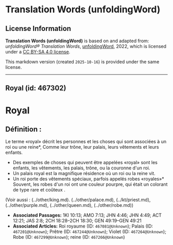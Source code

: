 # Translation Words (unfoldingWord)

## License Information

**Translation Words (unfoldingWord)** is based on and adapted from: _unfoldingWord® Translation Words_, [unfoldingWord](https://unfoldingword.org/utw), 2022, which is licensed under a [CC BY-SA 4.0 license](https://creativecommons.org/licenses/by-sa/4.0/legalcode.en).

This markdown version (created `2025-10-16`) is provided under the same license.



--------------------------------

## Royal (id: 467302)

Royal
=====

Définition :
------------

Le terme «royal» décrit les personnes et les choses qui sont associées à un roi ou une reine\*, Comme leur trône, leur palais, leurs vêtements et leurs enfants.

* Des exemples de choses qui peuvent être appelées «royal» sont les enfants, les vêtements, les palais, trône, ou la couronne d'un roi.
* Un palais royal est la magnifique résidence où un roi ou la reine vit.
* Un roi porte des vêtements spéciaux, parfois appelés robes «royales»\* Souvent, les robes d'un roi ont une couleur pourpre, qui était un colorant de type rare et coûteux .

(Voir aussi : (../other/king.md). (../other/palace.md), (../kt/priest.md), (../other/purple.md), (../other/queen.md), (../other/robe.md))

* **Associated Passages:** 1KI 10:13; AMO 7:13; JHN 4:46; JHN 4:49; ACT 12:21; JAS 2:8; 2CH 18:28–2CH 18:30; GEN 49:19–GEN 49:21
* **Associated Articles:** Roi royaume (ID: `467081@Unknown`); Palais (ID: `467201@Unknown`); Prêtre (ID: `467244@Unknown`); Violet (ID: `467264@Unknown`); Robe (ID: `467299@Unknown`); reine (ID: `467266@Unknown`)

